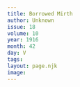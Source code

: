 ```yaml
---
title: Borrowed Mirth
author: Unknown
issue: 18
volume: 10
year: 1916
month: 42
day: V
tags:
layout: page.njk
image:
---
```

